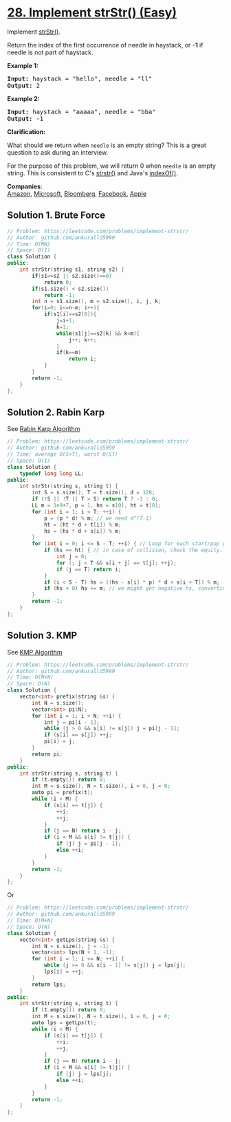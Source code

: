 # [28. Implement strStr() (Easy)](https://leetcode.com/problems/implement-strstr/)

<p>Implement <a href="http://www.cplusplus.com/reference/cstring/strstr/" target="_blank">strStr()</a>.</p>

<p>Return the index of the first occurrence of needle in haystack, or <strong>-1</strong> if needle is not part of haystack.</p>

<p><strong>Example 1:</strong></p>

<pre><strong>Input:</strong> haystack = "hello", needle = "ll"
<strong>Output:</strong> 2
</pre>

<p><strong>Example 2:</strong></p>

<pre><strong>Input:</strong> haystack = "aaaaa", needle = "bba"
<strong>Output:</strong> -1
</pre>

<p><strong>Clarification:</strong></p>

<p>What should we return when <code>needle</code> is an empty string? This is a great question to ask during an interview.</p>

<p>For the purpose of this problem, we will return 0 when <code>needle</code> is an empty string. This is consistent to C's&nbsp;<a href="http://www.cplusplus.com/reference/cstring/strstr/" target="_blank">strstr()</a> and Java's&nbsp;<a href="https://docs.oracle.com/javase/7/docs/api/java/lang/String.html#indexOf(java.lang.String)" target="_blank">indexOf()</a>.</p>


**Companies**:  
[Amazon](https://leetcode.com/company/amazon), [Microsoft](https://leetcode.com/company/microsoft), [Bloomberg](https://leetcode.com/company/bloomberg), [Facebook](https://leetcode.com/company/facebook), [Apple](https://leetcode.com/company/apple)

## Solution 1. Brute Force

```cpp
// Problem: https://leetcode.com/problems/implement-strstr/
// Author: github.com/ankuralld5999
// Time: O(MN)
// Space: O(1)
class Solution {
public:
    int strStr(string s1, string s2) {
        if(s1==s2 || s2.size()==0)
            return 0;
        if(s1.size() < s2.size())
            return -1;
        int n = s1.size(), m = s2.size(), i, j, k;
        for(i=0; i<=n-m; i++){
            if(s1[i]==s2[0]){
                j=i+1;
                k=1;
                while(s1[j]==s2[k] && k<m){
                    j++; k++;
                }
                if(k==m)
                    return i;
            }
        }
        return -1;
    }
};
```

## Solution 2. Rabin Karp

See [Rabin Karp Algorithm](https://github.com/lzl124631x/LeetCode/blob/master/notes/string/rabin-karp.md)

```cpp
// Problem: https://leetcode.com/problems/implement-strstr/
// Author: github.com/ankuralld5999
// Time: average O(S+T), worst O(ST)
// Space: O(1)
class Solution {
    typedef long long LL;
public:
    int strStr(string s, string t) {
        int S = s.size(), T = t.size(), d = 128; 
        if (!S || !T || T > S) return T ? -1 : 0;
        LL m = 1e9+7, p = 1, hs = s[0], ht = t[0];
        for (int i = 1; i < T; ++i) {
            p = (p * d) % m; // we need d^(T-1)
            ht = (ht * d + t[i]) % m;
            hs = (hs * d + s[i]) % m;
        }
        for (int i = 0; i <= S - T; ++i) { // Loop for each start/pop point
            if (hs == ht) { // in case of collision, check the equity.
                int j = 0;
                for (; j < T && s[i + j] == t[j]; ++j);
                if (j == T) return i;
            }
            if (i < S - T) hs = ((hs - s[i] * p) * d + s[i + T]) % m;
            if (hs < 0) hs += m; // we might get negative hs, converting it to positive
        }
        return -1;
    }
};
```

## Solution 3. KMP

See [KMP Algorithm](https://github.com/lzl124631x/LeetCode/blob/master/notes/string/kmp.md)

```cpp
// Problem: https://leetcode.com/problems/implement-strstr/
// Author: github.com/ankuralld5999
// Time: O(M+N)
// Space: O(N)
class Solution {
    vector<int> prefix(string &s) {
        int N = s.size();
        vector<int> pi(N);
        for (int i = 1; i < N; ++i) {
            int j = pi[i - 1];
            while (j > 0 && s[i] != s[j]) j = pi[j - 1];
            if (s[i] == s[j]) ++j;
            pi[i] = j;
        }
        return pi;
    }
public:
    int strStr(string s, string t) {
        if (t.empty()) return 0;
        int M = s.size(), N = t.size(), i = 0, j = 0;
        auto pi = prefix(t);
        while (i < M) {
            if (s[i] == t[j]) {
                ++i;
                ++j;
            }
            if (j == N) return i - j;
            if (i < M && s[i] != t[j]) {
                if (j) j = pi[j - 1];
                else ++i;
            }
        }
        return -1;
    }
};
```

Or

```cpp
// Problem: https://leetcode.com/problems/implement-strstr/
// Author: github.com/ankuralld5999
// Time: O(M+N)
// Space: O(N)
class Solution {
    vector<int> getLps(string &s) {
        int N = s.size(), j = -1;
        vector<int> lps(N + 1, -1);
        for (int i = 1; i <= N; ++i) {
            while (j >= 0 && s[i - 1] != s[j]) j = lps[j];
            lps[i] = ++j;
        }
        return lps;
    }
public:
    int strStr(string s, string t) {
        if (t.empty()) return 0;
        int M = s.size(), N = t.size(), i = 0, j = 0;
        auto lps = getLps(t);
        while (i < M) {
            if (s[i] == t[j]) {
                ++i;
                ++j;
            }
            if (j == N) return i - j;
            if (i < M && s[i] != t[j]) {
                if (j) j = lps[j];
                else ++i;
            }
        }
        return -1;
    }
};
```
